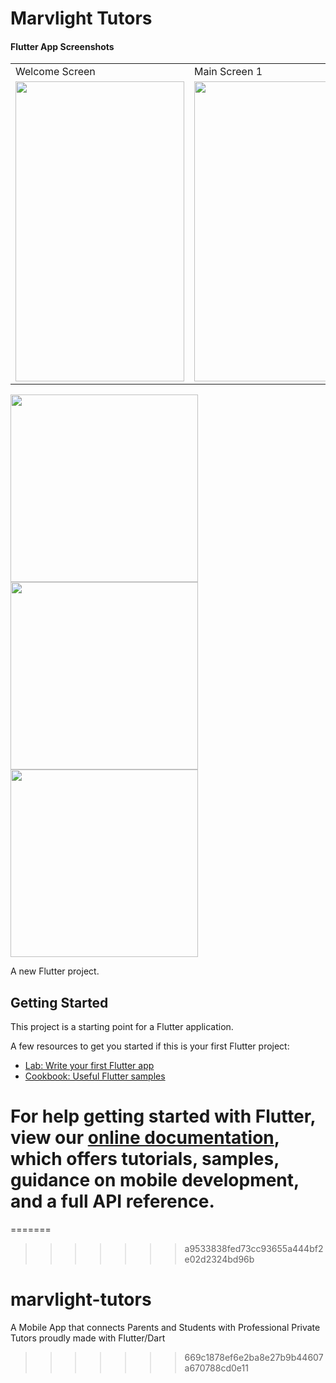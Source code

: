 # Marvlight Tutors
#### Flutter App Screenshots

<table>
  <tr>
    <td>Welcome Screen</td>
     <td>Main Screen 1</td>
     <td>Main Screen 2</td>
  </tr>
  <tr>
    <td><img src="https://user-images.githubusercontent.com/48892912/90362545-c7ad7900-e058-11ea-80a8-269b01fae8b4.png" width=270 height=480></td>
    <td><img src="https://user-images.githubusercontent.com/48892912/90362431-86b56480-e058-11ea-848a-6ec907f362dc.png" width=270 height=480></td>
    <td><img src="https://user-images.githubusercontent.com/48892912/90362438-8b7a1880-e058-11ea-94c4-4379ff9fadf1.png" width=270 height=480></td>
  </tr>
 </table>



<img src="https://user-images.githubusercontent.com/48892912/90362545-c7ad7900-e058-11ea-80a8-269b01fae8b4.png" width="300" />		    <img src="https://user-images.githubusercontent.com/48892912/90362431-86b56480-e058-11ea-848a-6ec907f362dc.png" width="300" />		    <img src="https://user-images.githubusercontent.com/48892912/90362438-8b7a1880-e058-11ea-94c4-4379ff9fadf1.png" width="300" />

A new Flutter project.

## Getting Started

This project is a starting point for a Flutter application.

A few resources to get you started if this is your first Flutter project:

- [Lab: Write your first Flutter app](https://flutter.dev/docs/get-started/codelab)
- [Cookbook: Useful Flutter samples](https://flutter.dev/docs/cookbook)

For help getting started with Flutter, view our
[online documentation](https://flutter.dev/docs), which offers tutorials,
samples, guidance on mobile development, and a full API reference.
=======
=======
>>>>>>> a9533838fed73cc93655a444bf2e02d2324bd96b
# marvlight-tutors
A Mobile App that connects Parents and Students with Professional Private Tutors proudly made with Flutter/Dart
>>>>>>> 669c1878ef6e2ba8e27b9b44607a670788cd0e11


